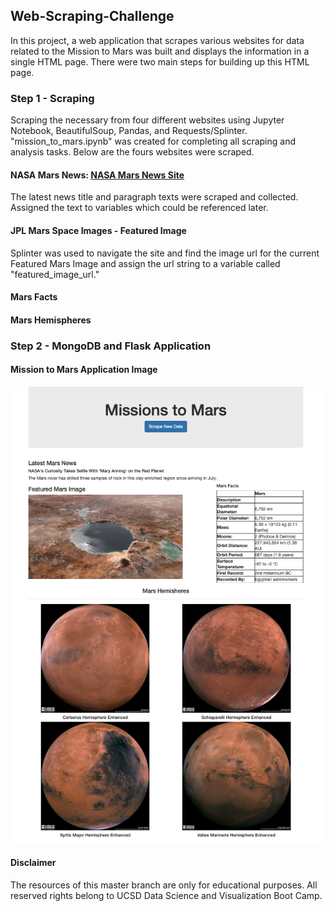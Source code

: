 ## Web-Scraping-Challenge
In this project, a web application that scrapes various websites for data related to the Mission to Mars was built and displays the information in a single HTML page. There were two main steps for building up this HTML page.
<br>
### Step 1 - Scraping
Scraping the necessary from four different websites using Jupyter Notebook, BeautifulSoup, Pandas, and Requests/Splinter. "mission_to_mars.ipynb" was created for completing all scraping and analysis tasks. Below are the fours websites were scraped.
#### NASA Mars News: [NASA Mars News Site](https://mars.nasa.gov/news/?page=0&per_page=40&order=publish_date+desc%2Ccreated_at+desc&search=&category=19%2C165%2C184%2C204&blank_scope=Latest)
The latest news title and paragraph texts were scraped and collected. Assigned the text to variables which could be referenced later.
#### JPL Mars Space Images - Featured Image
Splinter was used to navigate the site and find the image url for the current Featured Mars Image and assign the url string to a variable called "featured_image_url."
#### Mars Facts

#### Mars Hemispheres
### Step 2 - MongoDB and Flask Application
#### Mission to Mars Application Image
![alt app_image](https://github.com/changrita1114/Web-Scraping-Challenge/blob/main/Missions_to_Mars/app_screenshot.png?raw=true)

#### Disclaimer
The resources of this master branch are only for educational purposes. All reserved rights belong to UCSD Data Science and Visualization Boot Camp.
